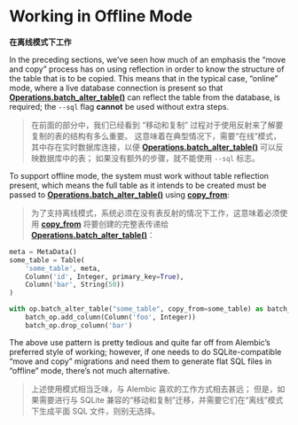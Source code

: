 # Working in Offline Mode

**在离线模式下工作**

[Operations.batch_alter_table()]: ../zh/06_01_03_batch_alter_table.md
[copy_from]: ../zh/06_01_03_batch_alter_table.md#copy_from

In the preceding sections, we’ve seen how much of an emphasis the “move and copy” process has on using reflection in order to know the structure of the table that is to be copied. This means that in the typical case, “online” mode, where a live database connection is present so that **[Operations.batch_alter_table()]** can reflect the table from the database, is required; the `--sql` flag **cannot** be used without extra steps.

> 在前面的部分中，我们已经看到 “移动和复制” 过程对于使用反射来了解要复制的表的结构有多么重要。 这意味着在典型情况下，需要“在线”模式，其中存在实时数据库连接，以便 **[Operations.batch_alter_table()]** 可以反映数据库中的表； 如果没有额外的步骤，就不能使用 `--sql` 标志。

To support offline mode, the system must work without table reflection present, which means the full table as it intends to be created must be passed to **[Operations.batch_alter_table()]** using **[copy_from]**:

> 为了支持离线模式，系统必须在没有表反射的情况下工作，这意味着必须使用 **[copy_from]** 将要创建的完整表传递给 **[Operations.batch_alter_table()]**：

```python
meta = MetaData()
some_table = Table(
    'some_table', meta,
    Column('id', Integer, primary_key=True),
    Column('bar', String(50))
)

with op.batch_alter_table("some_table", copy_from=some_table) as batch_op:
    batch_op.add_column(Column('foo', Integer))
    batch_op.drop_column('bar')
```

The above use pattern is pretty tedious and quite far off from Alembic’s preferred style of working; however, if one needs to do SQLite-compatible “move and copy” migrations and need them to generate flat SQL files in “offline” mode, there’s not much alternative.

> 上述使用模式相当乏味，与 Alembic 喜欢的工作方式相去甚远； 但是，如果需要进行与 SQLite 兼容的“移动和复制”迁移，并需要它们在“离线”模式下生成平面 SQL 文件，则别无选择。
